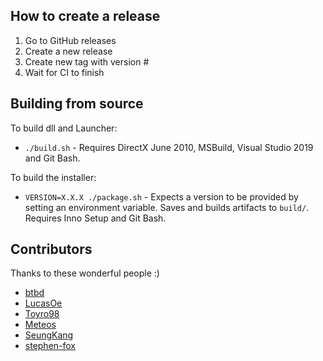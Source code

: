 ## How to create a release

1. Go to GitHub releases
2. Create a new release
3. Create new tag with version #
4. Wait for CI to finish

## Building from source

To build dll and Launcher:
- `./build.sh` - Requires DirectX June 2010, MSBuild, Visual Studio 2019 and Git Bash.

To build the installer:
- `VERSION=X.X.X ./package.sh` - Expects a version to be provided by setting an environment variable. Saves and builds artifacts to `build/`. Requires Inno Setup and Git Bash.

## Contributors
Thanks to these wonderful people :)
- [btbd](https://github.com/btbd)
- [LucasOe](https://github.com/LucasOe)
- [Toyro98](https://github.com/Toyro98)
- [Meteos](https://github.com/masoukaze)
- [SeungKang](https://github.com/SeungKang)
- [stephen-fox](https://github.com/stephen-fox)
